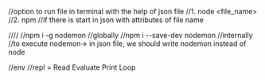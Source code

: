 //option to run file in terminal with the help of json file
//1. node <file_name>
//2. npm <start> //if there is start in json with attributes of file name

////
//npm i -g nodemon //globally
//npm i --save-dev nodemon //internally
//to execute nodemon-> in json file, we should write nodemon instead of node

//env
//repl = Read Evaluate Print Loop